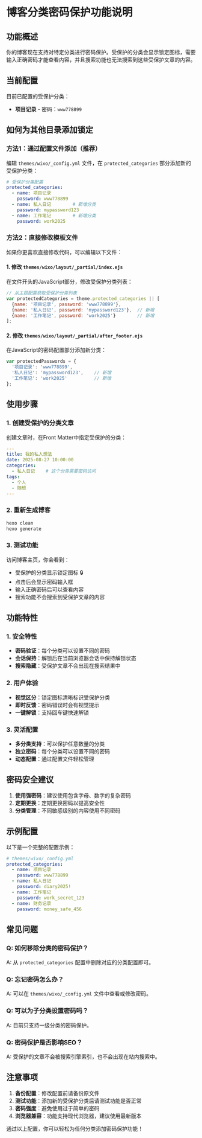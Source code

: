 # 博客分类密码保护功能说明

## 功能概述

你的博客现在支持对特定分类进行密码保护。受保护的分类会显示锁定图标，需要输入正确密码才能查看内容，并且搜索功能也无法搜索到这些受保护文章的内容。

## 当前配置

目前已配置的受保护分类：
- **项目记录** - 密码：`www778899`

## 如何为其他目录添加锁定

### 方法1：通过配置文件添加（推荐）

编辑 `themes/wixo/_config.yml` 文件，在 `protected_categories` 部分添加新的受保护分类：

```yaml
# 受保护分类配置
protected_categories:
  - name: 项目记录
    password: www778899
  - name: 私人日记        # 新增分类
    password: mypassword123
  - name: 工作笔记        # 新增分类
    password: work2025
```

### 方法2：直接修改模板文件

如果你更喜欢直接修改代码，可以编辑以下文件：

#### 1. 修改 `themes/wixo/layout/_partial/index.ejs`

在文件开头的JavaScript部分，修改受保护分类列表：

```javascript
// 从主题配置获取受保护分类列表
var protectedCategories = theme.protected_categories || [
  {name: '项目记录', password: 'www778899'},
  {name: '私人日记', password: 'mypassword123'},  // 新增
  {name: '工作笔记', password: 'work2025'}        // 新增
];
```

#### 2. 修改 `themes/wixo/layout/_partial/after_footer.ejs`

在JavaScript的密码配置部分添加新分类：

```javascript
var protectedPasswords = {
  '项目记录': 'www778899',
  '私人日记': 'mypassword123',    // 新增
  '工作笔记': 'work2025'          // 新增
};
```

## 使用步骤

### 1. 创建受保护的分类文章

创建文章时，在Front Matter中指定受保护的分类：

```yaml
---
title: 我的私人想法
date: 2025-08-27 10:00:00
categories:
  - 私人日记    # 这个分类需要密码访问
tags:
  - 个人
  - 随想
---
```

### 2. 重新生成博客

```bash
hexo clean
hexo generate
```

### 3. 测试功能

访问博客主页，你会看到：
- 受保护的分类显示锁定图标 🔒
- 点击后会显示密码输入框
- 输入正确密码后可以查看内容
- 搜索功能不会搜索到受保护文章的内容

## 功能特性

### 1. 安全特性
- **密码验证**：每个分类可以设置不同的密码
- **会话保持**：解锁后在当前浏览器会话中保持解锁状态
- **搜索隐藏**：受保护文章不会出现在搜索结果中

### 2. 用户体验
- **视觉区分**：锁定图标清晰标识受保护分类
- **即时反馈**：密码错误时会有视觉提示
- **一键解锁**：支持回车键快速解锁

### 3. 灵活配置
- **多分类支持**：可以保护任意数量的分类
- **独立密码**：每个分类可以设置不同的密码
- **动态配置**：通过配置文件轻松管理

## 密码安全建议

1. **使用强密码**：建议使用包含字母、数字的复杂密码
2. **定期更换**：定期更换密码以提高安全性
3. **分类管理**：不同敏感级别的内容使用不同密码

## 示例配置

以下是一个完整的配置示例：

```yaml
# themes/wixo/_config.yml
protected_categories:
  - name: 项目记录
    password: www778899
  - name: 私人日记
    password: diary2025!
  - name: 工作笔记
    password: work_secret_123
  - name: 财务记录
    password: money_safe_456
```

## 常见问题

### Q: 如何移除分类的密码保护？
A: 从 `protected_categories` 配置中删除对应的分类配置即可。

### Q: 忘记密码怎么办？
A: 可以在 `themes/wixo/_config.yml` 文件中查看或修改密码。

### Q: 可以为子分类设置密码吗？
A: 目前只支持一级分类的密码保护。

### Q: 密码保护是否影响SEO？
A: 受保护的文章不会被搜索引擎索引，也不会出现在站内搜索中。

## 注意事项

1. **备份配置**：修改配置前请备份原文件
2. **测试功能**：添加新的受保护分类后请测试功能是否正常
3. **密码强度**：避免使用过于简单的密码
4. **浏览器兼容**：功能支持现代浏览器，建议使用最新版本

通过以上配置，你可以轻松为任何分类添加密码保护功能！
